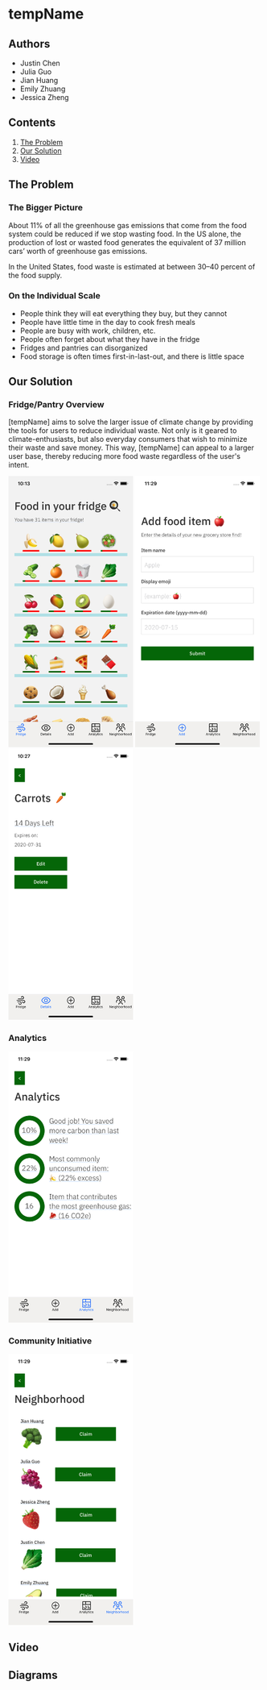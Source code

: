 # tempName

## Authors
* Justin Chen
* Julia Guo
* Jian Huang
* Emily Zhuang
* Jessica Zheng

## Contents

1. [The Problem](#the-problem)
2. [Our Solution](#our-solution)
3. [Video](#video)

## The Problem

### The Bigger Picture

About 11% of all the greenhouse gas emissions that come from the food system could be reduced if we stop wasting food. In the US alone, the production of lost or wasted food generates the equivalent of 37 million cars’ worth of greenhouse gas emissions.

In the United States, food waste is estimated at between 30–40 percent of the food supply.

### On the Individual Scale

* People think they will eat everything they buy, but they cannot
* People have little time in the day to cook fresh meals
* People are busy with work, children, etc.
* People often forget about what they have in the fridge
* Fridges and pantries can disorganized
* Food storage is often times first-in-last-out, and there is little space

## Our Solution
### Fridge/Pantry Overview
[tempName] aims to solve the larger issue of climate change by providing the tools for users to reduce individual waste. Not only is it geared to climate-enthusiasts, but also everyday consumers that wish to minimize their waste and save money. This way, [tempName] can appeal to a larger user base, thereby reducing more food waste regardless of the user's intent.

<img src="./images/fridge.png" alt="" width=248 height=538>
<img src="./images/add.png" alt="" width=248 height=538>
<img src="./images/details.png" alt="" width=248 height=538>

### Analytics
<img src="./images/analytics.png" alt="" width=248 height=538>

### Community Initiative
<img src="./images/neighborhood.png" alt="" width=248 height=538>

## Video

## Diagrams

